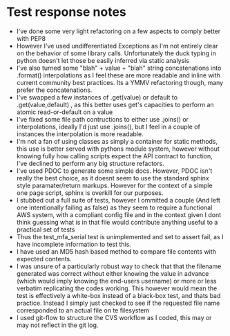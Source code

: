 # Test response notes

 * I've done some very light refactoring on a few aspects to comply better with PEP8
 * However I've used undifferentiated Exceptions as I'm not entirely clear on the behavior of
   some library calls. Unfortunately the duck typing in python doesn't let those be easily inferred
   via static analysis
 * I've also turned some "blah" + value + "blah" string concatenations into .format() interpolations
   as I feel these are more readable and inline with current community best practices. Its a YMMV 
   refactoring though, many prefer the concatenations.
 * I've swapped a few instances of .get(value) or default to .get(value,default) , as this better uses
   get's capacities to perform an atomic read-or-default on a value
 * I've fixed some file path contructions to either use .joins() or interpolations, ideally I'd just use
   .joins(), but I feel in a couple of instances the interpolation is more readable.
 * I'm not a fan of using classes as simply a container for static methods, this use is better 
   served with pythons module system, however without knowing fully how calling scripts expect 
   the API contract to function, I've declined to perform any big structure refactors.
 * I've used PDOC to generate some simple docs. However, PDOC isn't really the best choice, as it doesnt
   seem to use the standard sphinx style paramater/return markups. However for the context of a simple one page
   script, sphinx is overkill for our purposes.
 * I stubbed out a full suite of tests, however I ommitted a couple (And left one intentionally failing as false)
   as they seem to require a functional AWS system, with a compliant config file and in the context given
   I dont think guessing what is in that file would contribute anything useful to a practical set of tests
 * Thus the test_mfa_serial test is unimplemented and set to assert fail, as I have incomplete information to test this.
 * I have used an MD5 hash based method to compare file contents with expected contents.
 * I was unsure of a particularly robust way to check that that the filename generated was correct without 
   either knowing the value in advance (which would imply knowing the end-users username) or more or less
   verbatim replicating the codes working. This however would mean the test is effectively a white-box instead 
   of a black-box test, and thats bad practice. Instead I simply just checked to see if the requested file name
   corresponded to an actual file on te filesystem
 * I used git-flow to structure the CVS workflow as I coded, this may or may not reflect in the git log.
 
 